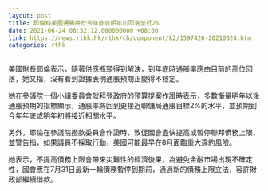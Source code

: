 ```yaml
---
layout: post
title: 耶倫料美國通脹將於今年底或明年初回落至近2%
date: 2021-06-24 06:52:12.000000000 +08:00
link: https://news.rthk.hk/rthk/ch/component/k2/1597426-20210624.htm
categories: rthk
---
```


美國財長耶倫表示，隨著供應瓶頸得到解決，到年底時通脹率應由目前的高位回落，她又指，沒有看到證據表明通脹預期正變得不穩定。

她在參議院一個小組委員會就拜登政府的預算提案作證時表示，多數衡量明年以後通脹預期的指標顯示，通脹率將回到更接近聯儲局通脹目標2%的水平，並預期到今年年底或明年初將接近相關水平。

另外，耶倫在參議院撥款委員會作證時，敦促國會盡快提高或暫停聯邦債務上限，並警告指，如果議員不採取行動，美國可能最早在8月面臨重大違約風險。

她表示，不提高債務上限會帶來災難性的經濟後果，為避免金融市場出現不確定性，國會應在7月31日最新一輪債務暫停到期前，通過新的債務上限立法，容許財政部繼續借款。

